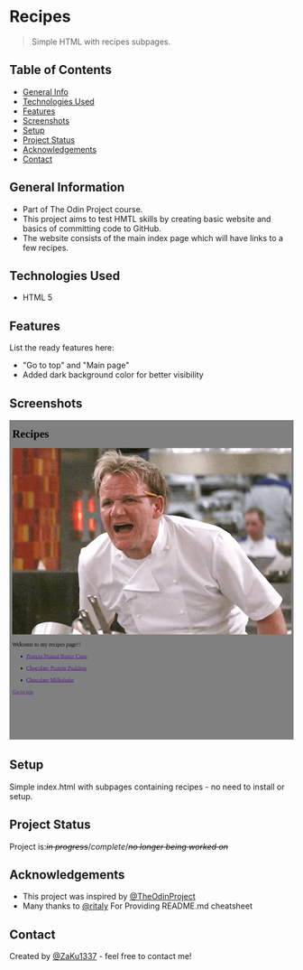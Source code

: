 # Recipes
>Simple HTML with recipes subpages.


## Table of Contents
* [General Info](#general-information)
* [Technologies Used](#technologies-used)
* [Features](#features)
* [Screenshots](#screenshots)
* [Setup](#setup)
* [Project Status](#project-status)
* [Acknowledgements](#acknowledgements)
* [Contact](#contact)


## General Information
- Part of The Odin Project course. 
- This project aims to test HMTL skills by creating basic website and basics of committing code to GitHub. 
- The website consists of the main index page which will have links to a few recipes.


## Technologies Used
- HTML 5


## Features
List the ready features here:
- "Go to top" and "Main page"
- Added dark background color for better visibility


## Screenshots
![Landing page](./img/git-preview.jpg)


## Setup
Simple index.html with subpages containing recipes - no need to install or setup.


## Project Status
Project is:<s>_in progress_</s>/_complete_/<s>_no longer being worked on_</s>


## Acknowledgements
- This project was inspired by [@TheOdinProject](https://github.com/TheOdinProject)
- Many thanks to [@ritaly](https://github.com/ritaly) For Providing README.md cheatsheet


## Contact
Created by [@ZaKu1337](https://github.com/ZaKu1337) - feel free to contact me!